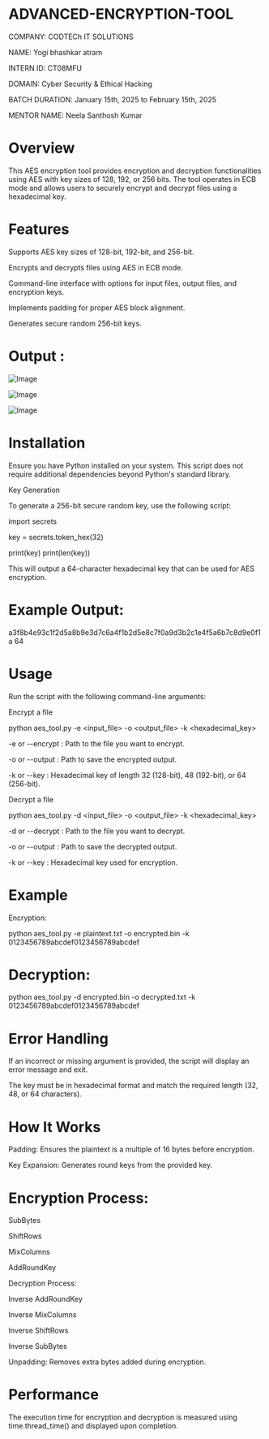 # ADVANCED-ENCRYPTION-TOOL
 COMPANY: CODTECh IT SOLUTIONS

 NAME: Yogi bhashkar atram

 INTERN ID: CT08MFU

 DOMAIN: Cyber Security & Ethical Hacking

 BATCH DURATION: January 15th, 2025 to February 15th, 2025

 MENTOR NAME: Neela Santhosh Kumar


# Overview

This AES encryption tool provides encryption and decryption functionalities using AES with key sizes of 128, 192, or 256 bits. The tool operates in ECB mode and allows users to securely encrypt and decrypt files using a hexadecimal key.

# Features

Supports AES key sizes of 128-bit, 192-bit, and 256-bit.

Encrypts and decrypts files using AES in ECB mode.

Command-line interface with options for input files, output files, and encryption keys.

Implements padding for proper AES block alignment.

Generates secure random 256-bit keys.

# Output :
![Image](https://github.com/user-attachments/assets/7e4288b4-4b28-4175-80c8-3eced3ab7813)

![Image](https://github.com/user-attachments/assets/279f7ed5-73fe-40ea-b167-d5779d824d58)

![Image](https://github.com/user-attachments/assets/9d53e2ec-6ee0-41dc-91f4-3592d28910c6)


# Installation

Ensure you have Python installed on your system. This script does not require additional dependencies beyond Python's standard library.

Key Generation

To generate a 256-bit secure random key, use the following script:

import secrets

key = secrets.token_hex(32)

print(key)
print(len(key))

This will output a 64-character hexadecimal key that can be used for AES encryption.

# Example Output:

a3f8b4e93c1f2d5a8b9e3d7c6a4f1b2d5e8c7f0a9d3b2c1e4f5a6b7c8d9e0f1a
64

# Usage

Run the script with the following command-line arguments:

Encrypt a file

python aes_tool.py -e <input_file> -o <output_file> -k <hexadecimal_key>

-e or --encrypt : Path to the file you want to encrypt.

-o or --output  : Path to save the encrypted output.

-k or --key     : Hexadecimal key of length 32 (128-bit), 48 (192-bit), or 64 (256-bit).

Decrypt a file

python aes_tool.py -d <input_file> -o <output_file> -k <hexadecimal_key>

-d or --decrypt : Path to the file you want to decrypt.

-o or --output  : Path to save the decrypted output.

-k or --key     : Hexadecimal key used for encryption.

# Example

Encryption:

python aes_tool.py -e plaintext.txt -o encrypted.bin -k 0123456789abcdef0123456789abcdef

# Decryption:

python aes_tool.py -d encrypted.bin -o decrypted.txt -k 0123456789abcdef0123456789abcdef

# Error Handling

If an incorrect or missing argument is provided, the script will display an error message and exit.

The key must be in hexadecimal format and match the required length (32, 48, or 64 characters).

# How It Works

Padding: Ensures the plaintext is a multiple of 16 bytes before encryption.

Key Expansion: Generates round keys from the provided key.

# Encryption Process:

SubBytes

ShiftRows

MixColumns

AddRoundKey

Decryption Process:

Inverse AddRoundKey

Inverse MixColumns

Inverse ShiftRows

Inverse SubBytes

Unpadding: Removes extra bytes added during encryption.

# Performance

The execution time for encryption and decryption is measured using time.thread_time() and displayed upon completion.
